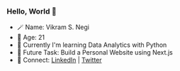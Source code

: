 ### Hello, World 👋

- 🪄 Name: Vikram S. Negi
- 🌱 Age: 21
- 🔭 Currently I'm learning Data Analytics with Python
- 🗿 Future Task: Build a Personal Website using Next.js
- 🚀 Connect: [LinkedIn](https://www.linkedin.com/in/vikram-singh-negi/) | [Twitter](https://twitter.com/lostvikx)
